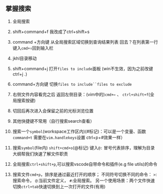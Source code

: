 ## 掌握搜索
1. 全局搜索
  1. shift+command+f
  我改成了ctrl+shift+s
  2. command +方向键 从全局搜索区域切换到查询结果列表 回去？在列表第一行键入`cmd+↑`回到输入栏
  3. jkhl目录移动
  4. shift+command+j 打开`files to include`面板 (win不生效，因为之前改键ctrl+j .)
  5. command+方向键 切换`files to include``files to exclude`
  6. 右侧文件内容看完之后 返回左侧目录：(vim中的)`cmd+←` 、 `ctrl+shift+f`(全局搜索按键)
  7. 切回后再次进入会保留之前的光标浏览位置
  8. 其他快捷键不常用（自行搜索search查看）
2. 搜索一个`symbol`(workspace工作区内)(#标记)：可以是一个变量、函数  `command+t` 需要在`vim.handlekeys`设置
ctrl+p+#效果一样）

3. 搜索`symbol`(file内) `shift+cmd+o`(@标记)  键入`@:` 冒号代表排序，理解为目录大纲帮我们快速了解文件职责
4. 全局搜索`ctrl+shift+p`,可以搜索vscode自带命令和插件(e.g file utils)的命令 
5. 搜索文件`cmd+p`，排序是通过最近打开的顺序；
    不同符号切换不同的命令：
      `>`:搜索命令，
      `@`:当前文件定义，
      `#`:全局搜索。
    另一个使用场景：两个文件快速切换`ctrl+tab`快速切换到上一次打开的文件(有用)